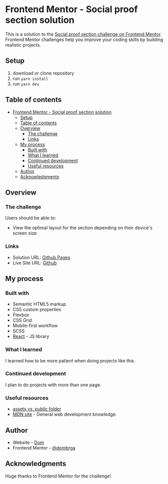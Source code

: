 # Frontend Mentor - Social proof section solution

This is a solution to the [Social proof section challenge on Frontend Mentor](https://www.frontendmentor.io/challenges/social-proof-section-6e0qTv_bA). Frontend Mentor challenges help you improve your coding skills by building realistic projects. 

## Setup
1. download or clone repository
2. run `yarn install`
3. run `yarn dev`

## Table of contents

- [Frontend Mentor - Social proof section solution](#frontend-mentor---social-proof-section-solution)
  - [Setup](#setup)
  - [Table of contents](#table-of-contents)
  - [Overview](#overview)
    - [The challenge](#the-challenge)
    - [Links](#links)
  - [My process](#my-process)
    - [Built with](#built-with)
    - [What I learned](#what-i-learned)
    - [Continued development](#continued-development)
    - [Useful resources](#useful-resources)
  - [Author](#author)
  - [Acknowledgments](#acknowledgments)

## Overview

### The challenge

Users should be able to:

- View the optimal layout for the section depending on their device's screen size

### Links

- Solution URL: [Github Pages](https://dombrga.github.io/react-social-proof-section/)
- Live Site URL: [Github](https://github.com/dombrga/react-social-proof-section)

## My process

### Built with

- Semantic HTML5 markup
- CSS custom properties
- Flexbox
- CSS Grid
- Mobile-first workflow
- SCSS
- [React](https://react.dev/) - JS library


### What I learned

I learned how to be more patient when doing projects like this.

### Continued development

I plan to do projects with more than one page.

### Useful resources

- [assets vs. public folder](https://stackoverflow.com/questions/44643041/do-i-store-image-assets-in-public-or-src-in-reactjs)
- [MDN site](https://developer.mozilla.org/en-US/) - General web development knowledge.

## Author

- Website - [Dom](https://dmbrga.netlify.app/)
- Frontend Mentor - [@dombrga](https://www.frontendmentor.io/profile/dombrga)


## Acknowledgments

Huge thanks to Frontend Mentor for the challenge!